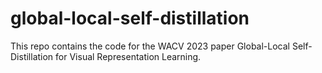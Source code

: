 # global-local-self-distillation
This repo contains the code for the WACV 2023 paper Global-Local Self-Distillation for Visual Representation Learning.
